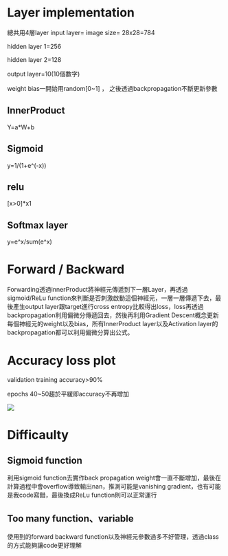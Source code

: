 # Layer implementation
總共用4層layer
input layer= image size= 28x28=784

hidden layer 1=256

hidden layer 2=128

output layer=10(10個數字)

weight bias一開始用random[0~1] ， 之後透過backpropagation不斷更新參數
## InnerProduct
Y=a*W+b
## Sigmoid
y=1/(1+e^(-x))
## relu
[x>0]*x1
## Softmax layer
y=e^x/sum(e^x)
# Forward / Backward
Forwarding透過innerProduct將神經元傳遞到下一層Layer，再透過sigmoid/ReLu function來判斷是否刺激啟動這個神經元，一層一層傳遞下去，最後產生output layer跟target進行cross entropy比較得出loss，loss再透過backpropagation利用偏微分傳遞回去，然後再利用Gradient Descent概念更新每個神經元的weight以及bias，所有InnerProduct layer以及Activation layer的backpropagation都可以利用偏微分算出公式。
# Accuracy loss plot
validation training accuracy>90%

epochs 40~50趨於平緩即accuracy不再增加


![](https://i.imgur.com/NuyN4s0.png)

# Difficaulty
## Sigmoid function
利用sigmoid function去實作back propagation weight會一直不斷增加，最後在計算過程中會overflow導致輸出nan，推測可能是vanishing gradient，也有可能是我code寫錯，最後換成ReLu function則可以正常運行
## Too many function、variable
使用到的forward backward function以及神經元參數過多不好管理，透過class的方式能夠讓code更好理解